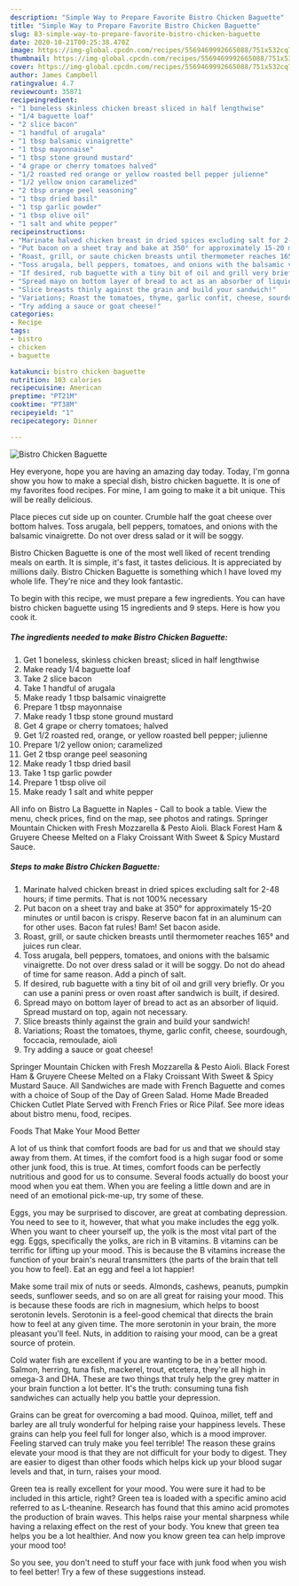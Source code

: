 ```yaml
---
description: "Simple Way to Prepare Favorite Bistro Chicken Baguette"
title: "Simple Way to Prepare Favorite Bistro Chicken Baguette"
slug: 83-simple-way-to-prepare-favorite-bistro-chicken-baguette
date: 2020-10-21T00:25:38.470Z
image: https://img-global.cpcdn.com/recipes/5569469992665088/751x532cq70/bistro-chicken-baguette-recipe-main-photo.jpg
thumbnail: https://img-global.cpcdn.com/recipes/5569469992665088/751x532cq70/bistro-chicken-baguette-recipe-main-photo.jpg
cover: https://img-global.cpcdn.com/recipes/5569469992665088/751x532cq70/bistro-chicken-baguette-recipe-main-photo.jpg
author: James Campbell
ratingvalue: 4.7
reviewcount: 35871
recipeingredient:
- "1 boneless skinless chicken breast sliced in half lengthwise"
- "1/4 baguette loaf"
- "2 slice bacon"
- "1 handful of arugala"
- "1 tbsp balsamic vinaigrette"
- "1 tbsp mayonnaise"
- "1 tbsp stone ground mustard"
- "4 grape or cherry tomatoes halved"
- "1/2 roasted red orange or yellow roasted bell pepper julienne"
- "1/2 yellow onion caramelized"
- "2 tbsp orange peel seasoning"
- "1 tbsp dried basil"
- "1 tsp garlic powder"
- "1 tbsp olive oil"
- "1 salt and white pepper"
recipeinstructions:
- "Marinate halved chicken breast in dried spices excluding salt for 2-48 hours; if time permits. That is not 100% necessary"
- "Put bacon on a sheet tray and bake at 350° for approximately 15-20 minutes or until bacon is crispy. Reserve bacon fat in an aluminum can for other uses. Bacon fat rules! Bam! Set bacon aside."
- "Roast, grill, or saute chicken breasts until thermometer reaches 165° and juices run clear."
- "Toss arugala, bell peppers, tomatoes, and onions with the balsamic vinaigrette. Do not over dress salad or it will be soggy. Do not do ahead of time for same reason.  Add a pinch of salt."
- "If desired, rub baguette with a tiny bit of oil and grill very briefly. Or you can use a panini press or oven roast after sandwich is built, if desired."
- "Spread mayo on bottom layer of bread to act as an absorber of liquid. Spread mustard on top, again not necessary."
- "Slice breasts thinly against the grain and build your sandwich!"
- "Variations; Roast the tomatoes, thyme, garlic confit, cheese, sourdough, foccacia, remoulade, aioli"
- "Try adding a sauce or goat cheese!"
categories:
- Recipe
tags:
- bistro
- chicken
- baguette

katakunci: bistro chicken baguette 
nutrition: 103 calories
recipecuisine: American
preptime: "PT21M"
cooktime: "PT38M"
recipeyield: "1"
recipecategory: Dinner

---
```



![Bistro Chicken Baguette](https://img-global.cpcdn.com/recipes/5569469992665088/751x532cq70/bistro-chicken-baguette-recipe-main-photo.jpg)

Hey everyone, hope you are having an amazing day today. Today, I'm gonna show you how to make a special dish, bistro chicken baguette. It is one of my favorites food recipes. For mine, I am going to make it a bit unique. This will be really delicious.

Place pieces cut side up on counter. Crumble half the goat cheese over bottom halves. Toss arugala, bell peppers, tomatoes, and onions with the balsamic vinaigrette. Do not over dress salad or it will be soggy.

Bistro Chicken Baguette is one of the most well liked of recent trending meals on earth. It is simple, it's fast, it tastes delicious. It is appreciated by millions daily. Bistro Chicken Baguette is something which I have loved my whole life. They're nice and they look fantastic.


To begin with this recipe, we must prepare a few ingredients. You can have bistro chicken baguette using 15 ingredients and 9 steps. Here is how you cook it.

<!--inarticleads1-->

##### The ingredients needed to make Bistro Chicken Baguette:

1. Get 1 boneless, skinless chicken breast; sliced in half lengthwise
1. Make ready 1/4 baguette loaf
1. Take 2 slice bacon
1. Take 1 handful of arugala
1. Make ready 1 tbsp balsamic vinaigrette
1. Prepare 1 tbsp mayonnaise
1. Make ready 1 tbsp stone ground mustard
1. Get 4 grape or cherry tomatoes; halved
1. Get 1/2 roasted red, orange, or yellow roasted bell pepper; julienne
1. Prepare 1/2 yellow onion; caramelized
1. Get 2 tbsp orange peel seasoning
1. Make ready 1 tbsp dried basil
1. Take 1 tsp garlic powder
1. Prepare 1 tbsp olive oil
1. Make ready 1 salt and white pepper


All info on Bistro La Baguette in Naples - Call to book a table. View the menu, check prices, find on the map, see photos and ratings. Springer Mountain Chicken with Fresh Mozzarella &amp; Pesto Aioli. Black Forest Ham &amp; Gruyere Cheese Melted on a Flaky Croissant With Sweet &amp; Spicy Mustard Sauce. 

<!--inarticleads2-->

##### Steps to make Bistro Chicken Baguette:

1. Marinate halved chicken breast in dried spices excluding salt for 2-48 hours; if time permits. That is not 100% necessary
1. Put bacon on a sheet tray and bake at 350° for approximately 15-20 minutes or until bacon is crispy. Reserve bacon fat in an aluminum can for other uses. Bacon fat rules! Bam! Set bacon aside.
1. Roast, grill, or saute chicken breasts until thermometer reaches 165° and juices run clear.
1. Toss arugala, bell peppers, tomatoes, and onions with the balsamic vinaigrette. Do not over dress salad or it will be soggy. Do not do ahead of time for same reason.  Add a pinch of salt.
1. If desired, rub baguette with a tiny bit of oil and grill very briefly. Or you can use a panini press or oven roast after sandwich is built, if desired.
1. Spread mayo on bottom layer of bread to act as an absorber of liquid. Spread mustard on top, again not necessary.
1. Slice breasts thinly against the grain and build your sandwich!
1. Variations; Roast the tomatoes, thyme, garlic confit, cheese, sourdough, foccacia, remoulade, aioli
1. Try adding a sauce or goat cheese!


Springer Mountain Chicken with Fresh Mozzarella &amp; Pesto Aioli. Black Forest Ham &amp; Gruyere Cheese Melted on a Flaky Croissant With Sweet &amp; Spicy Mustard Sauce. All Sandwiches are made with French Baguette and comes with a choice of Soup of the Day of Green Salad. Home Made Breaded Chicken Cutlet Plate Served with French Fries or Rice Pilaf. See more ideas about bistro menu, food, recipes. 

Foods That Make Your Mood Better


A lot of us think that comfort foods are bad for us and that we should stay away from them. At times, if the comfort food is a high sugar food or some other junk food, this is true. At times, comfort foods can be perfectly nutritious and good for us to consume. Several foods actually do boost your mood when you eat them. When you are feeling a little down and are in need of an emotional pick-me-up, try some of these.

Eggs, you may be surprised to discover, are great at combating depression. You need to see to it, however, that what you make includes the egg yolk. When you want to cheer yourself up, the yolk is the most vital part of the egg. Eggs, specifically the yolks, are rich in B vitamins. B vitamins can be terrific for lifting up your mood. This is because the B vitamins increase the function of your brain's neural transmitters (the parts of the brain that tell you how to feel). Eat an egg and feel a lot happier!

Make some trail mix of nuts or seeds. Almonds, cashews, peanuts, pumpkin seeds, sunflower seeds, and so on are all great for raising your mood. This is because these foods are rich in magnesium, which helps to boost serotonin levels. Serotonin is a feel-good chemical that directs the brain how to feel at any given time. The more serotonin in your brain, the more pleasant you'll feel. Nuts, in addition to raising your mood, can be a great source of protein.

Cold water fish are excellent if you are wanting to be in a better mood. Salmon, herring, tuna fish, mackerel, trout, etcetera, they're all high in omega-3 and DHA. These are two things that truly help the grey matter in your brain function a lot better. It's the truth: consuming tuna fish sandwiches can actually help you battle your depression. 

Grains can be great for overcoming a bad mood. Quinoa, millet, teff and barley are all truly wonderful for helping raise your happiness levels. These grains can help you feel full for longer also, which is a mood improver. Feeling starved can truly make you feel terrible! The reason these grains elevate your mood is that they are not difficult for your body to digest. They are easier to digest than other foods which helps kick up your blood sugar levels and that, in turn, raises your mood.

Green tea is really excellent for your mood. You were sure it had to be included in this article, right? Green tea is loaded with a specific amino acid referred to as L-theanine. Research has found that this amino acid promotes the production of brain waves. This helps raise your mental sharpness while having a relaxing effect on the rest of your body. You knew that green tea helps you be a lot healthier. And now you know green tea can help improve your mood too!

So you see, you don't need to stuff your face with junk food when you wish to feel better! Try  a few  of  these  suggestions  instead.

